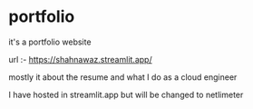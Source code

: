 # portfolio
it's a portfolio website

url :- https://shahnawaz.streamlit.app/

mostly it about the resume and what I do as a cloud engineer 

I have hosted in streamlit.app
but will be changed to netlimeter 
